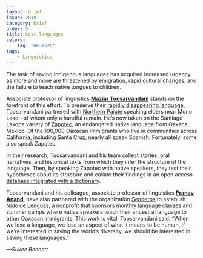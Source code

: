 ```yaml
---
layout: brief
issue: 2018
category: brief
order: 5
title: Lost languages
colors:
    tag: "#e37526"
tags:
    - Linguistics
---
```

The task of saving indigenous languages has acquired increased urgency as more and more are threatened by emigration, rapid cultural changes, and the failure to teach native tongues to children.

Associate professor of linguistics [**Maziar Toosarvandani**](https://people.ucsc.edu/~mtoosarv/) stands on the forefront of this effort. To preserve their [rapidly disappearing language](http://www.hcn.org/issues/47.4/most-native-tongues-of-the-west-are-all-but-lost), Toosarvandani partnered with [Northern Paiute](http://paiute.ucsc.edu/) speaking elders near Mono Lake—of whom only a handful remain. He’s now taken on the Santiago Laxopa variety of [Zapotec](http://aboutworldlanguages.com/zapotec), an endangered native language from Oaxaca, Mexico. Of the 100,000 Oaxacan immigrants who live in communities across California, including Santa Cruz, nearly all speak Spanish. Fortunately, some also speak Zapotec.

In their research, Toosarvandani and his team collect stories, oral narratives, and historical texts from which they infer the structure of the language. Then, by speaking Zapotec with native speakers, they test their hypotheses about its structure and collate their findings in an open access [database integrated with a dictionary](http://zapotec.ucsc.edu/slz/).

Toosarvandani and his colleague, associate professor of linguistics [**Pranav Anand**](http://people.ucsc.edu/~panand/), have also partnered with the organization [Senderos](http://scsenderos.org/) to establish [Nido de Lenguas](http://wlma.ucsc.edu/nido-de-lenguas/), a nonprofit that sponsors monthly language classes and summer camps where native speakers teach their ancestral language to other Oaxacan immigrants. This work is vital, Toosarvandani said. “When we lose a language, we lose an aspect of what it means to be human. If we’re interested in saving the world’s diversity, we should be interested in saving these languages.”

*—Sukee Bennett*
